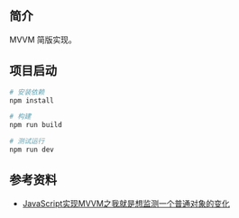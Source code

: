 ## 简介

MVVM 简版实现。

## 项目启动

```bash
# 安装依赖
npm install

# 构建
npm run build

# 测试运行
npm run dev
```

## 参考资料

- [JavaScript实现MVVM之我就是想监测一个普通对象的变化](http://hcysun.me/2016/04/28/JavaScript实现MVVM之我就是想监测一个普通对象的变化/)
